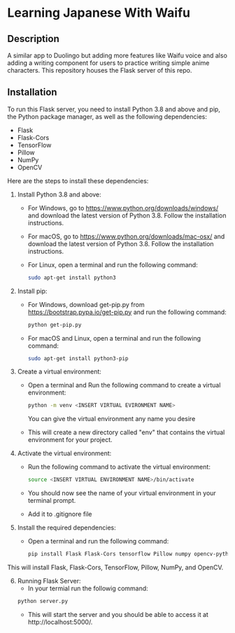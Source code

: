 # Learning Japanese With Waifu

## Description

A similar app to Duolingo but adding more features like Waifu voice and also adding a writing component for users to practice writing simple anime characters. This repository houses the Flask server of this repo.

## Installation

To run this Flask server, you need to install Python 3.8 and above and pip, the Python package manager, as well as the following dependencies:

- Flask
- Flask-Cors
- TensorFlow
- Pillow
- NumPy
- OpenCV

Here are the steps to install these dependencies:

1. Install Python 3.8 and above: 
   - For Windows, go to https://www.python.org/downloads/windows/ and download the latest version of Python 3.8. Follow the installation instructions.
   - For macOS, go to https://www.python.org/downloads/mac-osx/ and download the latest version of Python 3.8. Follow the installation instructions.
   - For Linux, open a terminal and run the following command:
   
     ```sh
     sudo apt-get install python3
     ```
   
2. Install pip:
   - For Windows, download get-pip.py from https://bootstrap.pypa.io/get-pip.py and run the following command:
   
     ```sh
     python get-pip.py
     ```
     
   - For macOS and Linux, open a terminal and run the following command:
   
     ```sh
     sudo apt-get install python3-pip
     ```
3. Create a virtual environment:
   - Open a terminal and Run the following command to create a virtual environment:
     ```sh
     python -m venv <INSERT VIRTUAL EVIRONMENT NAME>
     ```
     You can give the virtual environment any name you desire
     
   - This will create a new directory called "env" that contains the virtual environment for your project.
   
4. Activate the virtual environment:
   - Run the following command to activate the virtual environment:
   
     ```sh
     source <INSERT VIRTUAL ENVIRONMENT NAME>/bin/activate
     ```
     
   - You should now see the name of your virtual environment in your terminal prompt.
   - Add it to .gitignore file
   
5. Install the required dependencies:
   - Open a terminal and run the following command:
   
     ```sh
     pip install Flask Flask-Cors tensorflow Pillow numpy opencv-python-headless
     ```

This will install Flask, Flask-Cors, TensorFlow, Pillow, NumPy, and OpenCV. 

6. Running Flask Server:
   - In your termial run the followig command:
   ```sh
   python server.py
   ```
   - This will start the server and you should be able to access it at http://localhost:5000/.


